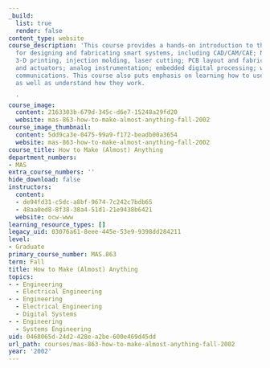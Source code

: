 ```yaml
---
_build:
  list: true
  render: false
content_type: website
course_description: 'This course provides a hands-on introduction to the resources
  for designing and fabricating smart systems, including CAD/CAM/CAE; NC machining,
  3-D printing, injection molding, laser cutting; PCB layout and fabrication; sensors
  and actuators; analog instrumentation; embedded digital processing; wired and wireless
  communications. This course also puts emphasis on learning how to use the tools
  as well as understand how they work.

  '
course_image:
  content: 2163303b-679d-345c-d6e7-15248a29fd20
  website: mas-863-how-to-make-almost-anything-fall-2002
course_image_thumbnail:
  content: 5dd9ca3e-0475-99a9-f172-beadb00a3654
  website: mas-863-how-to-make-almost-anything-fall-2002
course_title: How to Make (Almost) Anything
department_numbers:
- MAS
extra_course_numbers: ''
hide_download: false
instructors:
  content:
  - de94fd31-c5dc-a8bf-9674-7c242c7bdb65
  - 48aa0ed8-8f38-38a4-51d1-21e9438b6421
  website: ocw-www
learning_resource_types: []
legacy_uid: 03076a61-8eee-445e-53e9-9398dd284211
level:
- Graduate
primary_course_number: MAS.863
term: Fall
title: How to Make (Almost) Anything
topics:
- - Engineering
  - Electrical Engineering
- - Engineering
  - Electrical Engineering
  - Digital Systems
- - Engineering
  - Systems Engineering
uid: 0468065d-24d2-428e-a2be-600e469d45dd
url_path: courses/mas-863-how-to-make-almost-anything-fall-2002
year: '2002'
---
```

